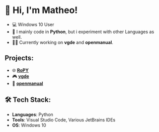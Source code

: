 # 👋 Hi, I'm Matheo!

- 💻 Windows 10 User
- 🔧 I mainly code in **Python**, but i experiment with other Languages as well.
- 👨‍💻 Currently working on **vgde** and **openmanual**.

## Projects:

- 🌐 **[RoPY](https://github.com/veddevv/RoPY)**
- 🎮 **[vgde](https://github.com/veddevv/vgde)**
- 📝 **[openmanual](https://github.com/veddevv/openmanual)**
## 🛠 Tech Stack:
- **Languages**: Python
- **Tools**: Visual Studio Code, Various JetBrains IDEs
- **OS**: Windows 10
